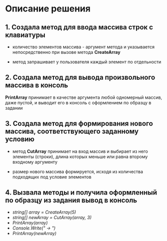 # Описание решения

## 1. Создала метод для ввода массива строк с клавиатуры
* количество элементов массива - аргумент метода и указывается непосредственно при вызове метода **CreateArray**

* метод запрашивает у пользователя каждый элемент по отдельности 

## 2. Создала метод для вывода произвольного массива в консоль

**PrintArray** принимает в качестве аргумента любой одномерный массив, даже пустой, и выводит его в консоль с оформлением по образцу в задании

## 3. Создала метод для формирования нового массива, соответствующего заданному условию 

* метод **CutArray** принимает на вход массив и выбирает из него элементы (строки), длина которых меньше или равна второму входному аргументу

* размер нового массива формируется, исходя из количества подходящих под условие элементов

## 4. Вызвала методы и получила оформленный по образцу из задания вывод в консоль 

* *string[] array = CreateArray(5)*
* *string[] newArray = CutArray(array, 3)*
* *PrintArray(array)*
* *Console.Write(" -> ")*
* *PrintArray(newArray)*
